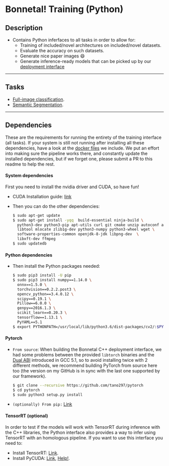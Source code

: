 # Bonnetal! Training (Python)

## Description

- Contains Python inferfaces to all tasks in order to allow for:
  - Training of included/novel architectures on included/novel datasets.
  - Evaluate the accuracy on such datasets.
  - Generate nice paper images :smile:
  - Generate inference-ready models that can be picked up by our [deployment interface](../deploy)

---
## Tasks

- [Full-image classification](tasks/classification).
- [Semantic Segmentation](tasks/segmentation).

---
## Dependencies

These are the requirements for running the entirety of the training interface (all tasks). If your system is still not running after installing all these dependencies, have a look at the [docker files](../docker) we include. We put an effort into making sure the pipeline works there, and constantly update the installed dependencies, but if we forget one, please submit a PR to this readme to help the rest.

#### System dependencies

First you need to install the nvidia driver and CUDA, so have fun!

- CUDA Installation guide: [link](https://docs.nvidia.com/cuda/cuda-installation-guide-linux/index.html)

- Then you can do the other dependencies:

  ```sh
  $ sudo apt-get update 
  $ sudo apt-get install -yqq  build-essential ninja-build \
    python3-dev python3-pip apt-utils curl git cmake unzip autoconf autogen \
    libtool mlocate zlib1g-dev python3-numpy python3-wheel wget \
    software-properties-common openjdk-8-jdk libpng-dev  \
    libxft-dev ffmpeg
  $ sudo updatedb
  ```

#### Python dependencies

- Then install the Python packages needed:

  ```sh
  $ sudo pip3 install -U pip
  $ sudo pip3 install numpy==1.14.0 \
    onnx==1.5.0 \
    torchvision==0.2.2.post3 \
    opencv_python==3.4.0.12 \
    scipy==0.19.1 \
    Pillow==6.0.0 \
    genpy==2016.1.3 \
    scikit_learn==0.20.3 \
    tensorflow==1.13.1 \
    PyYAML==5.1
  $ export PYTHONPATH=/usr/local/lib/python3.6/dist-packages/cv2/:$PYTHONPATH # Needed if you have ROS installed (you may want to put it in your .bashrc)
  ```

#### Pytorch 

- `From source`: When building the Bonnetal C++ deployment interface, we had some problems between the provided `libtorch` binaries and the [Dual ABI](https://gcc.gnu.org/onlinedocs/gcc-5.2.0/libstdc++/manual/manual/using_dual_abi.html) introduced in GCC 5.1, so to avoid installing twice with 2 different methods, we recommend building PyTorch from source here too (the version on my GitHub is in sync with the last one supported by our framework).

  ```sh
  $ git clone --recursive https://github.com/tano297/pytorch
  $ cd pytorch
  $ sudo python3 setup.py install
  ```

- `(optionally) From pip:` [Link](https://pytorch.org/)

#### TensorRT (optional)

In order to test if the models will work with TensorRT during inference with the C++ libraries, the Python interface also provides a way to infer using TensorRT with an homologous pipeline. If you want to use this interface you need to:

- Install TensorRT: [Link](https://developer.nvidia.com/tensorrt). 
- Install PyCUDA: [Link](https://pypi.org/project/pycuda/), [Help!](http://alisonrowland.com/articles/installing-pycuda-via-pip).